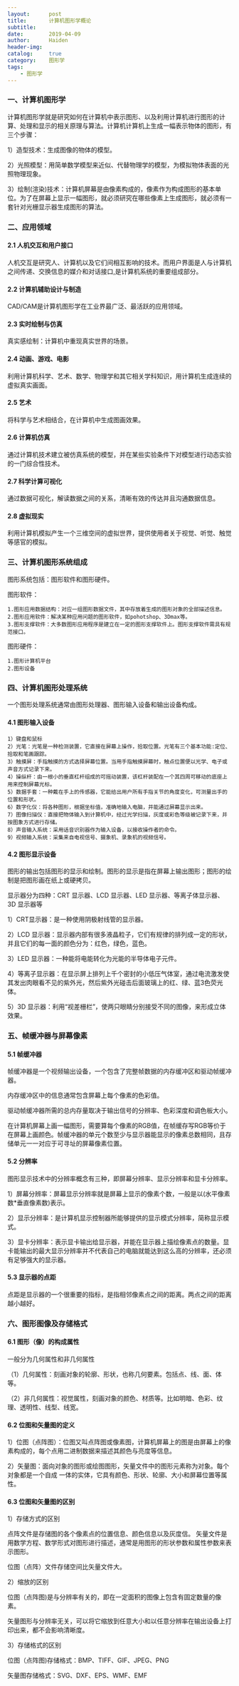 ```yaml
---
layout:      post
title:       计算机图形学概论
subtitle: 
date:		 2019-04-09
author:		 Haiden
header-img:   
catalog:     true
category:    图形学
tags: 
    - 图形学
---
```


### 一、计算机图形学

计算机图形学就是研究如何在计算机中表示图形、以及利用计算机进行图形的计算、处理和显示的相关原理与算法。计算机计算机上生成一幅表示物体的图形，有三个步骤：

1）造型技术：生成图像的物体的模型。

2）光照模型：用简单数学模型来近似、代替物理学的模型，为模拟物体表面的光照物理现象。

3）绘制(渲染)技术：计算机屏幕是由像素构成的，像素作为构成图形的基本单位。为了在屏幕上显示一幅图形，就必须研究在哪些像素上生成图形，就必须有一套针对光栅显示器生成图形的算法。

### 二、应用领域

#### 2.1 人机交互和用户接口

人机交互是研究人、计算机以及它们间相互影响的技术。而用户界面是人与计算机之间传递、交换信息的媒介和对话接口,是计算机系统的重要组成部分。

#### 2.2 计算机辅助设计与制造

CAD/CAM是计算机图形学在工业界最广泛、最活跃的应用领域。

#### 2.3 实时绘制与仿真

真实感绘制：计算机中重现真实世界的场景。

#### 2.4 动画、游戏、电影

利用计算机科学、艺术、数学、物理学和其它相关学科知识，用计算机生成连续的虚拟真实画面。

#### 2.5 艺术

将科学与艺术相结合，在计算机中生成图画效果。

#### 2.6 计算机仿真

通过计算机技术建立被仿真系统的模型，并在某些实验条件下对模型进行动态实验的一门综合性技术。

#### 2.7 科学计算可视化

通过数据可视化，解读数据之间的关系，清晰有效的传达并且沟通数据信息。

#### 2.8 虚拟现实

利用计算机模拟产生一个三维空间的虚拟世界，提供使用者关于视觉、听觉、触觉等感官的模拟。

### 三、计算机图形系统组成

图形系统包括：图形软件和图形硬件。

图形软件：

```
1.图形应用数据结构：对应一组图形数据文件，其中存放着生成的图形对象的全部描述信息。
2.图形应用软件：解决某种应用问题的图形软件，如pohotshop、3Dmax等。
3.图形支撑软件：大多数图形应用程序是建立在一定的图形支撑软件上。图形支撑软件需具有规范接口。
```

图形硬件：

```
1.图形计算机平台
2.图形设备
```

### 四、计算机图形处理系统

一个图形处理系统通常由图形处理器、图形输入设备和输出设备构成。

#### 4.1 图形输入设备

```
1）键盘和鼠标
2）光笔：光笔是一种检测装置，它直接在屏幕上操作，拾取位置。光笔有三个基本功能:定位、拾取和笔画跟踪。
3）触摸屏：手指触摸的方式选择屏幕位置。当用手指触摸屏幕时，触点位置便以光学、电子或声音方式记录下来。
4）操纵杆：由一根小的垂直杠杆组成的可摇动装置，该杠杆装配在一个其四周可移动的底座上用来控制屏幕光标。
5）数据手套：一种戴在手上的传感器，它能给出用户所有手指关节的角度变化，可测量出手的位置和形状。
6）数字化仪：将各种图形，根据坐标值，准确地输入电脑，并能通过屏幕显示出来。
7）图像扫描仪：直接把物体输入到计算机中，经过光学扫描，灰度或彩色等级被记录下来，并按图象方式进行存储。
8）声音输入系统：采用话音识别器作为输入设备，以接收操作者的命令。
9）视频输入系统：采集来自电视信号、摄象机、录象机的视频信号。
```

#### 4.2 图形显示设备

图形的输出包括图形的显示和绘制。图形的显示是指在屏幕上输出图形；图形的绘制是把图形画在纸上或硬拷贝。

显示器分为四种：CRT 显示器、LCD 显示器、LED 显示器、等离子体显示器、3D 显示器等

1）CRT显示器：是一种使用阴极射线管的显示器。

2）LCD 显示器：显示器内部有很多液晶粒子，它们有规律的排列成一定的形状，并且它们的每一面的颜色分为：红色，绿色，蓝色。

3）LED 显示器：一种能将电能转化为光能的半导体电子元件。

4）等离子显示器：在显示屏上排列上千个密封的小低压气体室，通过电流激发使其发出肉眼看不见的紫外光，然后紫外光碰击后面玻璃上的红、绿、蓝3色荧光体。

5）3D 显示器：利用“视差栅栏”，使两只眼睛分别接受不同的图像，来形成立体效果。

### 五、帧缓冲器与屏幕像素

#### 5.1 帧缓冲器

帧缓冲器是一个视频输出设备，一个包含了完整帧数据的内存缓冲区和驱动帧缓冲器。

内存缓冲区中的信息通常包含屏幕上每个像素的色彩值。

驱动帧缓冲器所需的总内存量取决于输出信号的分辨率、色彩深度和调色板大小。

在计算机屏幕上画一幅图形，需要算每个像素的RGB值，在帧缓存写RGB等价于在屏幕上画颜色。帧缓冲器的单元个数至少与显示器能显示的像素总数相同，且存储单元一一对应于可寻址的屏幕像素位置。

#### 5.2 分辨率

图形显示技术中的分辨率概念有三种，即屏幕分辨率、显示分辨率和显卡分辨率。

1）屏幕分辨率：屏幕显示分辨率就是屏幕上显示的像素个数，一般是以(水平像素数*垂直像素数)表示。

2）显示分辨率：是计算机显示控制器所能够提供的显示模式分辨率，简称显示模式。

3）显卡分辨率：表示显卡输出给显示器，并能在显示器上描绘像素点的数量。显卡能输出的最大显示分辨率并不代表自己的电脑就能达到这么高的分辨率，还必须有足够强大的显示器。

#### 5.3 显示器的点距

点距是显示器的一个很重要的指标，是指相邻像素点之间的距离。两点之间的距离越小越好。

### 六、图形图像及存储格式

#### 6.1 图形（像）的构成属性

一般分为几何属性和非几何属性

（1）几何属性：刻画对象的轮廓、形状，也称几何要素。包括点、线、面、体等。

（2）非几何属性：视觉属性，刻画对象的颜色、材质等。比如明暗、色彩、纹理、透明性、线型、线宽。

#### 6.2 位图和矢量图的定义

1）位图（点阵图）：位图又叫点阵图或像素图，计算机屏幕上的图是由屏幕上的像素构成的，每个点用二进制数据来描述其颜色与亮度等信息。

2）矢量图：面向对象的图形或绘图图形，矢量文件中的图形元素称为对象。每个对象都是一个自成
一体的实体，它具有颜色、形状、轮廓、大小和屏幕位置等属性。

#### 6.3 位图和矢量图的区别

1）存储方式的区别

点阵文件是存储图的各个像素点的位置信息、颜色信息以及灰度信。
矢量文件是用数学方程、数学形式对图形进行描述，通常是用图形的形状参数和属性参数来表示图形。

位图（点阵）文件存储空间比矢量文件大。

2）缩放的区别

位图（点阵图)是与分辨率有关的，即在一定面积的图像上包含有固定数量的像素。

矢量图形与分辨率无关，可以将它缩放到任意大小和以任意分辨率在输出设备上打印出来，都不会影响清晰度。

3）存储格式的区别

位图（点阵图)存储格式：BMP、TIFF、GIF、JPEG、PNG

矢量图存储格式：SVG、DXF、EPS、WMF、EMF



